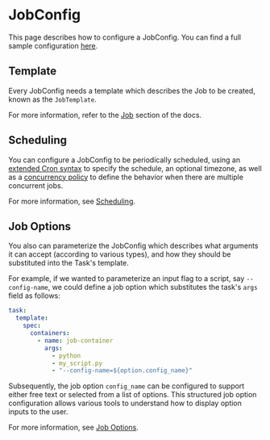 # JobConfig

This page describes how to configure a JobConfig. You can find a full sample configuration [here](./sample-configuration.md).

## Template

Every JobConfig needs a template which describes the Job to be created, known as the `JobTemplate`.

For more information, refer to the [Job](../job/index.md) section of the docs.

## Scheduling

You can configure a JobConfig to be periodically scheduled, using an [extended Cron syntax](./cron-syntax.md) to specify the schedule, an optional timezone, as well as a [concurrency policy](./concurrency.md) to define the behavior when there are multiple concurrent jobs.

For more information, see [Scheduling](./scheduling.md).

## Job Options

You also can parameterize the JobConfig which describes what arguments it can accept (according to various types), and how they should be substituted into the Task's template.

For example, if we wanted to parameterize an input flag to a script, say `--config-name`, we could define a job option which substitutes the task's `args` field as follows:

```{.yaml title="Example JobTaskSpec"}
task:
  template:
    spec:
      containers:
        - name: job-container
          args:
            - python
            - my_script.py
            - "--config-name=${option.config_name}"
```

Subsequently, the job option `config_name` can be configured to support either free text or selected from a list of options. This structured job option configuration allows various tools to understand how to display option inputs to the user.

For more information, see [Job Options](./job-options.md).
